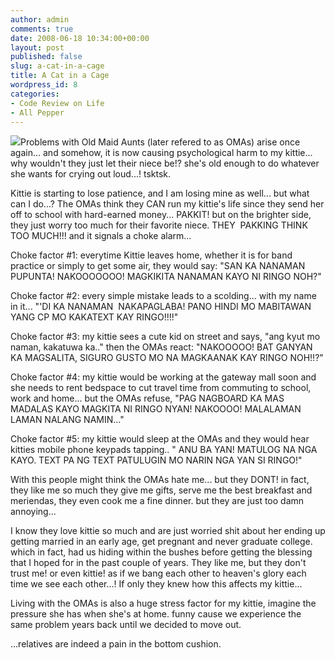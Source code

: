 ```yaml
---
author: admin
comments: true
date: 2008-06-18 10:34:00+00:00
layout: post
published: false
slug: a-cat-in-a-cage
title: A Cat in a Cage
wordpress_id: 8
categories:
- Code Review on Life
- All Pepper
---
```


[![](http://images.laszio.multiply.com/image/1/photos/upload/300x300/SFlkZAoKCBkAAFC-gMY1/cat-in-cage.jpg?et=ZvgoW1L1Uk6Y7K5OfIG9pA&nmid=0)](http://laszio.multiply.com/photos/hi-res/upload/SFlkZAoKCBkAAFC-gMY1)Problems with Old Maid Aunts (later refered to as OMAs) arise once again... and somehow, it is now causing psychological harm to my kittie... why wouldn't they just let their niece be!? she's old enough to do whatever she wants for crying out loud...! tsktsk.

Kittie is starting to lose patience, and I am losing mine as well... but what can I do...? The OMAs think they CAN run my kittie's life since they send her off to school with hard-earned money... PAKKIT! but on the brighter side, they just worry too much for their favorite niece. THEY  PAKKING THINK TOO MUCH!!! and it signals a choke alarm...

Choke factor #1: everytime Kittie leaves home, whether it is for band practice or simply to get some air, they would say: "SAN KA NANAMAN PUPUNTA! NAKOOOOOOO! MAGKIKITA NANAMAN KAYO NI RINGO NOH?"

Choke factor #2: every simple mistake leads to a scolding... with my name in it... "'DI KA NANAMAN  NAKAPAGLABA! PANO HINDI MO MABITAWAN YANG CP MO KAKATEXT KAY RINGO!!!!"

Choke factor #3: my kittie sees a cute kid on street and says, "ang kyut mo naman, kakatuwa ka.." then the OMAs react: "NAKOOOOO! BAT GANYAN KA MAGSALITA, SIGURO GUSTO MO NA MAGKAANAK KAY RINGO NOH!!?"

Choke factor #4: my kittie would be working at the gateway mall soon and she needs to rent bedspace to cut travel time from commuting to school, work and home... but the OMAs refuse, "PAG NAGBOARD KA MAS MADALAS KAYO MAGKITA NI RINGO NYAN! NAKOOOO! MALALAMAN LAMAN NALANG NAMIN..."

Choke factor #5: my kittie would sleep at the OMAs and they would hear kitties mobile phone keypads tapping.. " ANU BA YAN! MATULOG NA NGA KAYO. TEXT PA NG TEXT PATULUGIN MO NARIN NGA YAN SI RINGO!"

With this people might think the OMAs hate me... but they DONT! in fact, they like me so much they give me gifts, serve me the best breakfast and meriendas, they even cook me a fine dinner. but they are just too damn annoying...

I know they love kittie so much and are just worried shit about her ending up getting married in an early age, get pregnant and never graduate college. which in fact, had us hiding within the bushes before getting the blessing that I hoped for in the past couple of years. They like me, but they don't trust me! or even kittie! as if we bang each other to heaven's glory each time we see each other...! If only they knew how this affects my kittie...

Living with the OMAs is also a huge stress factor for my kittie, imagine the pressure she has when she's at home. funny cause we experience the same problem years back until we decided to move out.

...relatives are indeed a pain in the bottom cushion.
